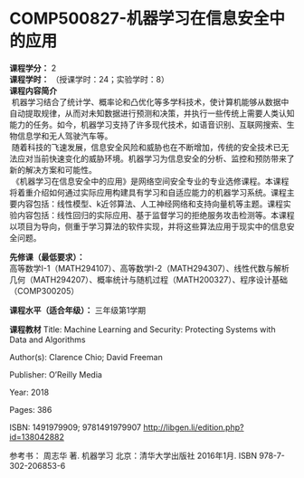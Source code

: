 # COMP500827-机器学习在信息安全中的应用

**课程学分：** 2<br>
**课程学时：** （授课学时：24；实验学时：8）<br>
**课程内容简介** <br>
&nbsp;机器学习结合了统计学、概率论和凸优化等多学科技术，使计算机能够从数据中自动提取规律，从而对未知数据进行预测和决策，并执行一些传统上需要人类认知能力的任务。如今，机器学习支持了许多现代技术，如语音识别、互联网搜索、生物信息学和无人驾驶汽车等。<br>
&nbsp;随着科技的飞速发展，信息安全风险和威胁也在不断增加，传统的安全技术已无法应对当前快速变化的威胁环境。机器学习为信息安全的分析、监控和预防带来了新的解决方案和可能性。<br>
&nbsp;《机器学习在信息安全中的应用》是网络空间安全专业的专业选修课程。本课程将着重介绍如何通过实际应用构建具有学习和自适应能力的机器学习系统。课程主要内容包括：线性模型、k近邻算法、人工神经网络和支持向量机等主题。课程实验内容包括：线性回归的实际应用、基于监督学习的拒绝服务攻击检测等。本课程以项目为导向，侧重于学习算法的软件实现，并将这些算法应用于现实中的信息安全问题。

**先修课（最低要求）：**<br>
高等数学I-1（MATH294107）、高等数学I-2（MATH294307）、线性代数与解析几何（MATH294207）、概率统计与随机过程（MATH200327）、程序设计基础（COMP300205）

**课程水平（适合年级）：** 三年级第1学期<br>

**课程教材**
Title: Machine Learning and Security: Protecting Systems with Data and Algorithms

Author(s): Clarence Chio; David Freeman

Publisher: O’Reilly Media

Year: 2018

Pages: 386

ISBN: 1491979909; 9781491979907
http://libgen.li/edition.php?id=138042882

参考书：
周志华 著. 机器学习
北京：清华大学出版社
2016年1月.
ISBN 978-7-302-206853-6
